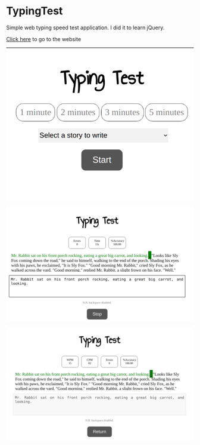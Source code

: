# TypingTest

Simple web typing speed test application. I did it to learn jQuery. 

[Click here](http://goldenbijoy.github.io/TypingTest) to go to the website

![](res/img/home.png)

![2](res/img/2.png)

![3](res/img/3.png)

